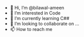 - 👋 Hi, I’m @bilawal-ameen
- 👀 I’m interested in Code
- 🌱 I’m currently learning C##
- 💞️ I’m looking to collaborate on ...
- 📫 How to reach me 

<!---
bilawal-ameen/bilawal-ameen is a ✨ special ✨ repository because its `README.md` (this file) appears on your GitHub profile.
You can click the Preview link to take a look at your changes.
--->
